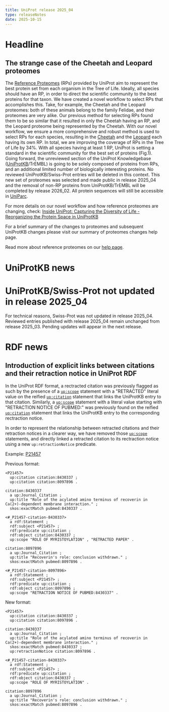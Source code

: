 ```yaml
---
title: UniProt release 2025_04
type: releaseNotes
date: 2025-10-15
---
```


# Headline

## The strange case of the Cheetah and Leopard proteomes

The [Reference Proteomes](https://www.uniprot.org/proteomes?query=proteome_type%3A1) (RPs) provided by UniProt aim to represent the best protein set from each organism in the Tree of Life. Ideally, all species should have an RP, in order to direct the scientific community to the best proteins for that taxon. We have created a novel workflow to select RPs that accomplishes this. Take, for example, the Cheetah and the Leopard proteomes: both of these animals belong to the family Felidae, and their proteomes are very alike. Our previous method for selecting RPs found them to be so similar that it resulted in only the Cheetah having an RP, and the Leopard proteome being represented by the Cheetah. With our novel workflow, we ensure a more comprehensive and robust method is used to select RPs for each species, resulting in the [Cheetah](https://www.uniprot.org/proteomes/UP001652583) and the [Leopard](https://www.uniprot.org/proteomes/UP001165780) each having its own RP. In total, we are improving the coverage of RPs in the Tree of Life by 34%. With all species having at least 1 RP, UniProt is setting a standard in the scientific community for the best set of proteins (Fig.1). Going forward, the unreviewed section of the UniProt Knowledgebase ([UniProtKB](https://www.uniprot.org/uniprotkb)/TrEMBL) is going to be solely composed of proteins from RPs, and an additional limited number of biologically interesting proteins. No reviewed UniProtKB/Swiss-Prot entries will be deleted in this context. This new set of proteomes was selected and made public in release 2025_04 and the removal of non-RP proteins from UniProtKB/TrEMBL will be completed by release 2026_02. All protein sequences will still be accessible in [UniParc](https://www.uniprot.org/uniparc).

For more details on our novel workflow and how reference proteomes are changing, check: [Inside UniProt: Capturing the Diversity of Life - Reorganizing the Protein Space in UniProtKB](https://insideuniprot.blogspot.com/2025/06/capturing-diversity-of-life.html)

For a brief summary of the changes to proteomes and subsequent UniProtKB changes please visit our summary of proteomes changes help page.

Read more about reference proteomes on our [help page](https://www.uniprot.org/help/reference_proteome).


# UniProtKB news

# UniProtKB/Swiss-Prot not updated in release 2025_04

For technical reasons, Swiss-Prot was not updated in release 2025_04. Reviewed entries published with release 2025_04 remain unchanged from release 2025_03. Pending updates will appear in the next release.

# RDF news

## Introduction of explicit links between citations and their retraction notice in UniProt RDF

In the UniProt RDF format, a rectracted citation was previously flagged as such by the presence of a [`up:scope`](http://purl.uniprot.org/core/scope) statement with a "RETRACTED" literal value on the reified [`up:citation`](http://purl.uniprot.org/core/citation) statement that links the UniProtKB entry to that citation. Similarly, a [`up:scope`](http://purl.uniprot.org/core/scope) statement with a literal value starting with "RETRACTION NOTICE OF PUBMED:" was previously found on the reified [`up:citation`](http://purl.uniprot.org/core/citation) statement that links the UniProtKB entry to the corresponding rectraction notice.

In order to represent the relationship between retracted citations and their retraction notices in a clearer way, we have removed those [`up:scope`](http://purl.uniprot.org/core/scope) statements, and directly linked a retracted citation to its rectraction notice using a new `up:retractionNotice` predicate.

Example: [P21457](https://rest.uniprot.org/uniprotkb/P21457.ttl)

Previous format:

```
<P21457>
  up:citation citation:8430337 ;
  up:citation citation:8097896 .

citation:8430337
  a up:Journal_Citation ;
  up:title "Role of the acylated amino terminus of recoverin in Ca(2+)-dependent membrane interaction." ;
  skos:exactMatch pubmed:8430337 .

<#_P21457-citation-8430337>
  a rdf:Statement ;
  rdf:subject <P21457> ;
  rdf:predicate up:citation ;
  rdf:object citation:8430337 ;
  up:scope "ROLE OF MYRISTOYLATION" , "RETRACTED PAPER" .

citation:8097896
  a up:Journal_Citation ;
  up:title "Recoverin's role: conclusion withdrawn." ;
  skos:exactMatch pubmed:8097896 .

<#_P21457-citation-8097896>
  a rdf:Statement ;
  rdf:subject <P21457> ;
  rdf:predicate up:citation ;
  rdf:object citation:8097896 ;
  up:scope "RETRACTION NOTICE OF PUBMED:8430337" .
```

New format:

```
<P21457>
  up:citation citation:8430337 ;
  up:citation citation:8097896 .

citation:8430337
  a up:Journal_Citation ;
  up:title "Role of the acylated amino terminus of recoverin in Ca(2+)-dependent membrane interaction." ;
  skos:exactMatch pubmed:8430337 ;
  up:retractionNotice citation:8097896 .

<#_P21457-citation-8430337>
  a rdf:Statement ;
  rdf:subject <P21457> ;
  rdf:predicate up:citation ;
  rdf:object citation:8430337 ;
  up:scope "ROLE OF MYRISTOYLATION" .

citation:8097896
  a up:Journal_Citation ;
  up:title "Recoverin's role: conclusion withdrawn." ;
  skos:exactMatch pubmed:8097896 .
```
